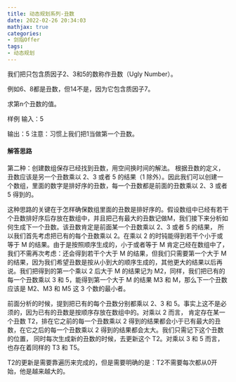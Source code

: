 ```yaml
---
title: 动态规划系列-丑数
date: 2022-02-26 20:34:03
mathjax: true
categories:
- 剑指Offer
tags: 
- 动态规划
---
```


我们把只包含质因子2、3和5的数称作丑数（Ugly Number）。

例如6、8都是丑数，但14不是，因为它包含质因子7。

求第n个丑数的值。

样例
输入：5

输出：5
注意：习惯上我们把1当做第一个丑数。

#### 解答思路

第二种：创建数组保存已经找到丑数，用空间换时间的解法。
根据丑数的定义， 丑数应该是另一个丑数乘以 2、3 或者 5 的结果（1 除外）。因此我们可以创建一个数组，里面的数字是排好序的丑数，每一个丑数都是前面的丑数乘以 2、3 或者 5 得到的。

这种思路的关键在于怎样确保数组里面的丑数是排好序的。假设数组中已经有若干个丑数排好序后存放在数组中，并且把己有最大的丑数记做M，我们接下来分析如何生成下一个丑数。该丑数肯定是前面某一个丑数乘以 2、3 或者 5 的结果， 所以我们首先考虑把已有的每个丑数乘以 2。在乘以 2 的时钝能得到若干个小于或等于 M 的结果。由于是按照顺序生成的，小于或者等于 M 肯定己经在数组中了，我们不需再次考虑：还会得到若干个大于 M 的结果，但我们只需要第一个大于 M 的结果，因为我们希望丑数是按从小到大的顺序生成的，其他更大的结果以后再说。我们把得到的第一个乘以 2 后大于 M 的结果记为 M2，同样，我们把已有的每一个丑数乘以 3 和 5，能得到第一个大于 M 的结果 M3 和 M，那么下一个丑数应该是 M2、M3 和 M5 这 3 个数的最小者。

前面分析的时候，提到把已有的每个丑数分别都乘以 2、3 和 5。事实上这不是必须的，因为已有的丑数是按顺序存放在数组中的。对乘以 2 而言， 肯定存在某一个丑数 T2，排在它之前的每一个丑数乘以 2 得到的结果都会小于已有最大的丑数，在它之后的每一个丑数乘以 2 得到的结果都会太大。我们只需记下这个丑数的位置， 同时每次生成新的丑数的时候，去更新这个 T2。对乘以 3 和 5 而言， 也存在着同样的 T3 和 T5。

T2的更新是需要靠遍历来完成的，但是需要明确的是：T2不需要每次都从0开始，他是越来越大的。
